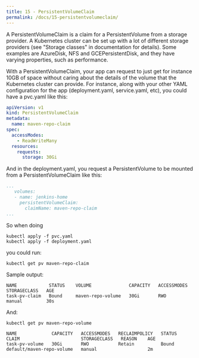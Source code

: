 ```yaml
---
title: 15 - PersistentVolumeClaim
permalink: /docs/15-persistentvolumeclaim/
---
```


A PersistentVolumeClaim is a claim for a PersistentVolume from a storage provider. A Kubernetes cluster can be set up with a lot of different storage providers (see "Storage classes" in documentation for details). Some examples are AzureDisk, NFS and GCEPersistentDisk, and they have varying properties, such as performance.

With a PersistentVolumeClaim, your app can request to just get for instance 10GB of space without caring about the details of the volume that the Kubernetes cluster can provide. For instance, along with your other YAML configuration for the app (deployment.yaml, service.yaml, etc), you could have a pvc.yaml like this:

```yaml
apiVersion: v1
kind: PersistentVolumeClaim
metadata:
  name: maven-repo-claim
spec:
  accessModes:
    - ReadWriteMany
  resources:
    requests:
      storage: 30Gi
```

And in the deployment.yaml, you request a PersistentVolume to be mounted from a PersistentVolumeClaim like this:

```yaml
...
   volumes:
   - name: jenkins-home
     persistentVolumeClaim:
       claimName: maven-repo-claim
...
```

So when doing
```
kubectl apply -f pvc.yaml
kubectl apply -f deployment.yaml
```

you could run:

```
kubectl get pv maven-repo-claim
```

Sample output:

```
NAME            STATUS    VOLUME           	  CAPACITY   ACCESSMODES   STORAGECLASS   AGE
task-pv-claim   Bound     maven-repo-volume   30Gi       RWO           manual         30s
```

And:

```
kubectl get pv maven-repo-volume
```

```
NAME             CAPACITY   ACCESSMODES   RECLAIMPOLICY   STATUS    CLAIM                   	STORAGECLASS   REASON    AGE
task-pv-volume   30Gi       RWO           Retain          Bound     default/maven-repo-volume   manual                   2m
```

